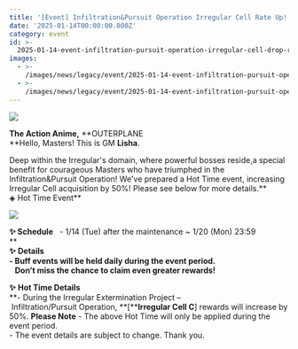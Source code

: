 ```yaml
---
title: '[Event] Infiltration&Pursuit Operation Irregular Cell Rate Up!'
date: '2025-01-14T00:00:00.000Z'
category: event
id: >-
  2025-01-14-event-infiltration-pursuit-operation-irregular-cell-drop-rate-up-event
images:
  - >-
    /images/news/legacy/event/2025-01-14-event-infiltration-pursuit-operation-irregular-cell-drop-rate-up-event/5d12d8b92faa4955bfff6e390cbb5ba9.webp
  - >-
    /images/news/legacy/event/2025-01-14-event-infiltration-pursuit-operation-irregular-cell-drop-rate-up-event/71cc8bf448524849802581aeef7b6138.webp
---
```


![](/images/news/legacy/event/2025-01-14-event-infiltration-pursuit-operation-irregular-cell-drop-rate-up-event/5d12d8b92faa4955bfff6e390cbb5ba9.webp)  

**The Action Anime,** **OUTERPLANE  
**Hello, Masters! This is GM **Lisha**.  
  
Deep within the Irregular's domain, where powerful bosses reside,a special benefit for courageous Masters who have triumphed in the Infiltration&Pursuit Operation! We've prepared a Hot Time event, increasing Irregular Cell acquisition by 50%! Please see below for more details.**  
◈ Hot Time Event**

![](/images/news/legacy/event/2025-01-14-event-infiltration-pursuit-operation-irregular-cell-drop-rate-up-event/71cc8bf448524849802581aeef7b6138.webp)  
  

****✨** **Schedule****   - 1/14 (Tue) after the maintenance ~ 1/20 (Mon) 23:59  
**  
**✨** **Details**  
**\- Buff events will be held daily during the event period.  
   Don’t miss the chance to claim even greater rewards!**  
  
**✨** **Hot Time Details**  
**\- During the Irregular Extermination Project – Infiltration/Pursuit Operation, **\[****Irregular Cell C**\] rewards will increase by 50%. **Please Note** \- The above Hot Time will only be applied during the event period.  
\- The event details are subject to change. Thank you.
